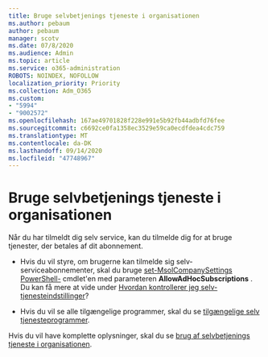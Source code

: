 ```yaml
---
title: Bruge selvbetjenings tjeneste i organisationen
ms.author: pebaum
author: pebaum
manager: scotv
ms.date: 07/8/2020
ms.audience: Admin
ms.topic: article
ms.service: o365-administration
ROBOTS: NOINDEX, NOFOLLOW
localization_priority: Priority
ms.collection: Adm_O365
ms.custom:
- "5994"
- "9002572"
ms.openlocfilehash: 167ae49701828f228e991e5b92fb44adbfd76fee
ms.sourcegitcommit: c6692ce0fa1358ec3529e59ca0ecdfdea4cdc759
ms.translationtype: MT
ms.contentlocale: da-DK
ms.lasthandoff: 09/14/2020
ms.locfileid: "47748967"
---
```

# <a name="using-self-service-sign-up-in-your-organization"></a>Bruge selvbetjenings tjeneste i organisationen

Når du har tilmeldt dig selv service, kan du tilmelde dig for at bruge tjenester, der betales af dit abonnement.

- Hvis du vil styre, om brugerne kan tilmelde sig selv-serviceabonnementer, skal du bruge [set-MsolCompanySettings PowerShell-](https://docs.microsoft.com/powershell/module/msonline/set-msolcompanysettings?view=azureadps-1.0) cmdlet'en med parameteren  **AllowAdHocSubscriptions**  . Du kan få mere at vide under [Hvordan kontrollerer jeg selv-tjenesteindstillinger](https://docs.microsoft.com/microsoft-365/commerce/subscriptions/self-service-purchase-faq?view=o365-worldwide)?

- Hvis du vil se alle tilgængelige programmer, skal du se [tilgængelige selv tjenesteprogrammer](https://docs.microsoft.com/microsoft-365/admin/misc/self-service-sign-up?view=o365-worldwide#available-self-service-programs).

Hvis du vil have komplette oplysninger, skal du se [brug af selvbetjenings tjeneste i organisationen](https://docs.microsoft.com/microsoft-365/admin/misc/self-service-sign-up?view=o365-worldwide).